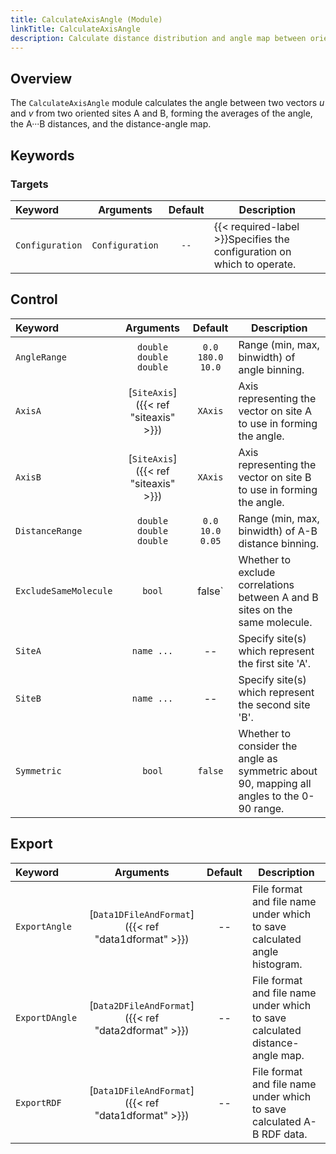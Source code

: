 ```yaml
---
title: CalculateAxisAngle (Module)
linkTitle: CalculateAxisAngle
description: Calculate distance distribution and angle map between oriented sites A and B for A&middot;&middot;&middot;B&middot;&middot;&middot;C
---
```


## Overview

The `CalculateAxisAngle` module calculates the angle between two vectors $u$ and $v$ from two oriented sites A and B, forming the averages of the angle, the A&middot;&middot;&middot;B distances, and the distance-angle map.

## Keywords

### Targets

|Keyword|Arguments|Default|Description|
|:------|:--:|:-----:|-----------|
|`Configuration`|`Configuration`|`--`|{{< required-label >}}Specifies the configuration on which to operate.|

## Control

|Keyword|Arguments|Default|Description|
|:------|:--:|:-----:|-----------|
|`AngleRange`|`double`<br/>`double`<br/>`double`|`0.0`<br/>`180.0`<br/>`10.0`|Range (min, max, binwidth) of angle binning.|
|`AxisA`|[`SiteAxis`]({{< ref "siteaxis" >}})|`XAxis`|Axis representing the vector on site A to use in forming the angle.|
|`AxisB`|[`SiteAxis`]({{< ref "siteaxis" >}})|`XAxis`|Axis representing the vector on site B to use in forming the angle.|
|`DistanceRange`|`double`<br/>`double`<br/>`double`|`0.0`<br/>`10.0`<br/>`0.05`|Range (min, max, binwidth) of A-B distance binning.|
|`ExcludeSameMolecule`|`bool`|false`|Whether to exclude correlations between A and B sites on the same molecule.|
|`SiteA`|`name ...`|--|Specify site(s) which represent the first site 'A'.|
|`SiteB`|`name ...`|--|Specify site(s) which represent the second site 'B'.|
|`Symmetric`|`bool`|`false`|Whether to consider the angle as symmetric about 90, mapping all angles to the 0-90 range.|

## Export

|Keyword|Arguments|Default|Description|
|:------|:--:|:-----:|-----------|
|`ExportAngle`|[`Data1DFileAndFormat`]({{< ref "data1dformat" >}})|--|File format and file name under which to save calculated angle histogram.|
|`ExportDAngle`|[`Data2DFileAndFormat`]({{< ref "data2dformat" >}})|--|File format and file name under which to save calculated distance-angle map.|
|`ExportRDF`|[`Data1DFileAndFormat`]({{< ref "data1dformat" >}})|--|File format and file name under which to save calculated A-B RDF data.|
